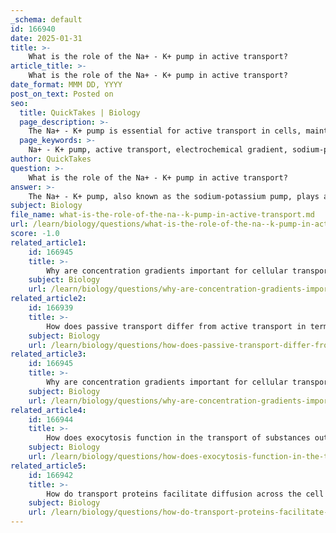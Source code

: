 ```yaml
---
_schema: default
id: 166940
date: 2025-01-31
title: >-
    What is the role of the Na+ - K+ pump in active transport?
article_title: >-
    What is the role of the Na+ - K+ pump in active transport?
date_format: MMM DD, YYYY
post_on_text: Posted on
seo:
  title: QuickTakes | Biology
  page_description: >-
    The Na+ - K+ pump is essential for active transport in cells, maintaining the electrochemical gradient critical for nerve impulses, muscle contractions, and regulating cell volume.
  page_keywords: >-
    Na+ - K+ pump, active transport, electrochemical gradient, sodium-potassium pump, cellular functions, ATP hydrolysis, nerve impulse transmission, muscle contraction, cell volume regulation, secondary active transport
author: QuickTakes
question: >-
    What is the role of the Na+ - K+ pump in active transport?
answer: >-
    The Na+ - K+ pump, also known as the sodium-potassium pump, plays a crucial role in active transport within cells. This pump is essential for maintaining the electrochemical gradient across the plasma membrane, which is vital for various cellular functions.\n\n### Mechanism of the Na+ - K+ Pump\n\nThe Na+ - K+ pump operates by moving sodium ions (Na+) out of the cell and potassium ions (K+) into the cell against their respective concentration gradients. Specifically, for every molecule of ATP that is hydrolyzed, the pump typically transports:\n\n- **3 Na+ ions out of the cell**\n- **2 K+ ions into the cell**\n\nThis process is a classic example of active transport, which requires energy input to move ions against their concentration gradients (from low to high concentration).\n\n### Importance of the Na+ - K+ Pump\n\n1. **Maintaining Electrochemical Gradient**: The pump is vital for establishing and maintaining the electrochemical gradient across the cell membrane. This gradient is essential for various physiological processes, including:\n   - **Nerve Impulse Transmission**: The electrochemical gradient is crucial for generating action potentials in neurons, allowing for the transmission of nerve signals.\n   - **Muscle Contraction**: The gradient is also important for muscle cells, facilitating contraction and relaxation.\n\n2. **Regulating Cell Volume**: By controlling the concentrations of Na+ and K+ inside and outside the cell, the pump helps maintain osmotic balance and prevents excessive swelling or shrinking of the cell.\n\n3. **Supporting Secondary Active Transport**: The gradients established by the Na+ - K+ pump are used by other transport mechanisms, such as co-transporters and antiporters, to move other substances into or out of the cell.\n\nIn summary, the Na+ - K+ pump is a vital active transport mechanism that not only helps maintain the electrochemical gradient necessary for various cellular functions but also plays a key role in regulating cell volume and supporting other transport processes.
subject: Biology
file_name: what-is-the-role-of-the-na--k-pump-in-active-transport.md
url: /learn/biology/questions/what-is-the-role-of-the-na--k-pump-in-active-transport
score: -1.0
related_article1:
    id: 166945
    title: >-
        Why are concentration gradients important for cellular transport processes?
    subject: Biology
    url: /learn/biology/questions/why-are-concentration-gradients-important-for-cellular-transport-processes
related_article2:
    id: 166939
    title: >-
        How does passive transport differ from active transport in terms of energy requirements?
    subject: Biology
    url: /learn/biology/questions/how-does-passive-transport-differ-from-active-transport-in-terms-of-energy-requirements
related_article3:
    id: 166945
    title: >-
        Why are concentration gradients important for cellular transport processes?
    subject: Biology
    url: /learn/biology/questions/why-are-concentration-gradients-important-for-cellular-transport-processes
related_article4:
    id: 166944
    title: >-
        How does exocytosis function in the transport of substances out of the cell?
    subject: Biology
    url: /learn/biology/questions/how-does-exocytosis-function-in-the-transport-of-substances-out-of-the-cell
related_article5:
    id: 166942
    title: >-
        How do transport proteins facilitate diffusion across the cell membrane?
    subject: Biology
    url: /learn/biology/questions/how-do-transport-proteins-facilitate-diffusion-across-the-cell-membrane
---
```


&nbsp;